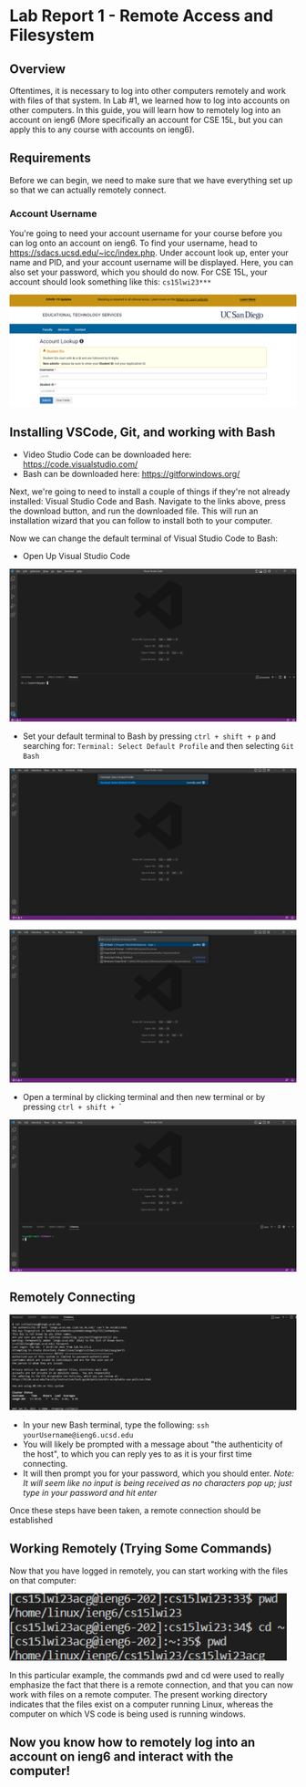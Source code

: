# Lab Report 1 - Remote Access and Filesystem

## Overview

Oftentimes, it is necessary to log into other computers remotely and work with files of that system. In Lab #1, we learned how to log into accounts on other computers. In this guide, you will learn how to remotely log into an account on ieng6 (More specifically an account for CSE 15L, but you can apply this to any course with accounts on ieng6). 

## Requirements

Before we can begin, we need to make sure that we have everything set up so that we can actually remotely connect.

### Account Username 

You're going to need your account username for your course before you can log onto an account on ieng6.
To find your username, head to https://sdacs.ucsd.edu/~icc/index.php. Under account look up, enter your name
and PID, and your account username will be displayed. Here, you can also set your password, which you should do now. For CSE 15L, your 
account should look something like this:
`cs15lwi23***`

![Image](accountLookup.png)

## Installing VSCode, Git, and working with Bash

- Video Studio Code can be downloaded here: https://code.visualstudio.com/
- Bash can be downloaded here: https://gitforwindows.org/

Next, we're going to need to install a couple of things if they're not already installed: Visual Studio Code and Bash.
Navigate to the links above, press the download button, and run the downloaded file. This will run an installation wizard
that you can follow to install both to your computer. 


Now we can change the default terminal of Visual Studio Code to Bash:

- Open Up Visual Studio Code

![Image](vscOpen.png)

- Set your default terminal to Bash by pressing `ctrl + shift + p` and searching for: `Terminal: Select Default Profile` and then selecting `Git Bash`

![Image](selectDefault.png)

![Image](gitBash.png)

- Open a terminal by clicking terminal and then new terminal or by pressing `ctrl + shift + `\`

![Image](newTerminal.png)

## Remotely Connecting

![Image](remoteConnection.png)

- In your new Bash terminal, type the following: `ssh yourUsername@ieng6.ucsd.edu`
- You will likely be prompted with a message about "the authenticity of the host", to which you can reply yes to as it is your first time connecting.
- It will then prompt you for your password, which you should enter. *Note: It will seem like no input is being received as no characters pop up; just type in your password and hit enter*

Once these steps have been taken, a remote connection should be established

## Working Remotely (Trying Some Commands)

Now that you have logged in remotely, you can start working with the files on that computer:

![Image](command.png)

In this particular example, the commands pwd and cd were used to really emphasize the fact that there is a remote connection, and that you can now work with files on a remote computer. The present working directory indicates that the files exist on a computer running Linux, whereas the computer on which VS code is being used is running windows.

## Now you know how to remotely log into an account on ieng6 and interact with the computer!